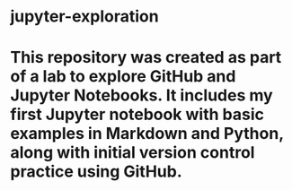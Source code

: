 # jupyter-exploration
# This repository was created as part of a lab to explore GitHub and Jupyter Notebooks. It includes my first Jupyter notebook with basic examples in Markdown and Python, along with initial version control practice using GitHub.
